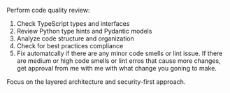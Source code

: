 Perform code quality review:

1. Check TypeScript types and interfaces
2. Review Python type hints and Pydantic models
3. Analyze code structure and organization
4. Check for best practices compliance
5. Fix automatcally if there are any minor code smells or lint issue. If there are medium or high code smells or lint erros that cause more changes, get approval from me with me with what change you goning to make.

Focus on the layered architecture and security-first approach.
